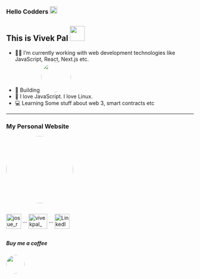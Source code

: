 ### Hello Codders <img src="https://raw.githubusercontent.com/iampavangandhi/iampavangandhi/master/gifs/Hi.gif" width="20px">

## This is Vivek Pal <img src="https://media.giphy.com/media/WUlplcMpOCEmTGBtBW/giphy.gif" width="40">

- 👨‍💻 I’m currently working with web development technologies like JavaScript, React, Next.js etc.
- 🔨 Building  <a href="https://shastraos.vercel.app"><img src="https://i.ibb.co/TTZhNrK/mini-Gif-20220323214829.gif" width="80px" style="border-radius:50%" /></a>
- 🧡 I love JavaScript. I love Linux.
- 💻 Learning Some stuff about web 3, smart contracts etc
---

### My Personal Website

<a href="https://vivekpal.in"><img src="https://i.ibb.co/Z1hKgVV/Vanilla-0-5s-267px-1.gif" width="180px" style="border-radius:50%" /></a>

##

<p>
   <a href="https://instagram.com/vivekthinks/" target="blank"><img align="center" src="https://pluspng.com/img-png/instagram-icon-png-instagram-icon-png-50-px-1600.png" alt="josue_rojasv" height="40" width="40" /></a> ...
 <a href="https://twitter.com/vivekpal_" target="blank"><img align="center" src="https://i.ibb.co/mX7mdFj/CITYPNG-COM-HD-Neon-Twitter-Aesthetic-Logo-PNG-2048x1488.png" alt="vivekpal_" height="40" width="50" /></a> ...
  <a href="https://www.linkedin.com/in/vivekpal1/" target="blank"><img align="center" src="https://cdn4.iconfinder.com/data/icons/neon-social-icons-set/256/social_media_icons_neon_set_256x256_0010_linkedin.png" alt="LinkedIn" height="40" width="40" /></a>
 
</p>


## 


##### Buy me a coffee
<a href="https://www.buymeacoffee.com/vivekpal"><img src="https://media1.giphy.com/media/TDQOtnWgsBx99cNoyH/giphy.gif?cid=790b76118207a500aa3d86244254d54bbd57dae6b077eafd&rid=giphy.gif&ct=s" width="50px" style="border-radius:50%" /></a>
<!-- 
---

<p align="center">
  <img src="https://github.com/vivekpal1/vivekpal1/raw/output/github-contribution-grid-snake.svg" alt="snake"></center>
</p>

--- -->

